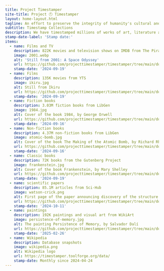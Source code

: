 ```yaml
---
title: Project Timestamper
site-title: Project 🕚 Timestamper
layout: home-layout.html
tagline: An effort to preserve the integrity of humanity's cultural and scientific achievements.
subtitle: Timestamp Collections
description: We have timestamped millions of works of art, literature and science, to certify that they existed before the advent of mass counterfeiting by generative AI.
stamp-date-label: 'Stamp date:'
items:
  - name: Films and TV
    description: 822K movies and television shows on IMDB from The Pirate Bay
    image: 2001.webp
    alt: 'Still from 2001: A Space Odyssey'
    url: https://github.com/projecttimestamper/timestamper/tree/main/docs/tpb_movies
    stamp-date: '2024-09-19'
  - name: Films
    description: 135K movies from YTS
    image: ikiru.jpg
    alt: Still from Ikiru
    url: https://github.com/projecttimestamper/timestamper/tree/main/docs/yts_movies
    stamp-date: '2024-09-19'
  - name: Fiction books
    description: 3.03M fiction books from LibGen
    image: 1984.jpg
    alt: Cover of the book 1984, by George Orwell
    url: https://github.com/projecttimestamper/timestamper/tree/main/docs/libgen_fiction
    stamp-date: '2024-09-16'
  - name: Non-fiction books
    description: 4.37M non-fiction books from LibGen
    image: atomic-bomb.jpg
    alt: Cover of the book The Making of the Atomic Bomb, by Richard Rhodes
    url: https://github.com/projecttimestamper/timestamper/tree/main/docs/libgen_nonfiction
    stamp-date: '2024-09-16'
  - name: Classic books
    description: 72K books from the Gutenberg Project
    image: frankenstein.jpg
    alt: Cover of the book Frankenstein, by Mary Shelley
    url: https://github.com/projecttimestamper/timestamper/tree/main/docs/gutenberg_books
    stamp-date: '2024-09-19'
  - name: scientific papers
    description: 85.1M articles from Sci-Hub
    image: watson-crick.png
    alt: First page of the paper announcing discovery of the structure of DNA
    url: https://github.com/projecttimestamper/timestamper/tree/main/docs/scihub_articles
    stamp-date: '2024-10-11'
  - name: paintings
    description: 192K paintings and visual art from WikiArt
    image: persistence-of-memory.jpg
    alt: The painting Persistence of Memory, by Salvador Dalí
    url: https://github.com/projecttimestamper/timestamper/tree/main/docs/wikiart_works
    stamp-date: '2025-02-26'
  - name: Wikipedia
    description: Database snapshots
    image: wikipedia.png
    alt: Wikipedia logo
    url: https://timestamper.toolforge.org/data/
    stamp-date: Monthly since 2024-04-24
---
```


